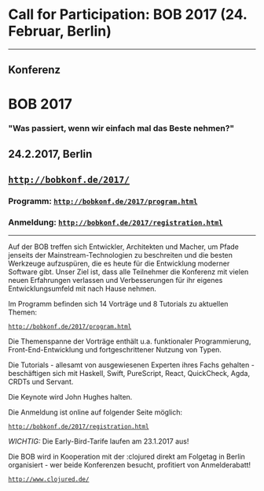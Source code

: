 ---
---

<head><meta charset="utf-8"></head>

# Call for Participation: BOB 2017 (24. Februar, Berlin)

<hr/>

## Konferenz

# BOB 2017

### "Was passiert, wenn wir einfach mal das Beste nehmen?"

## 24.2.2017, Berlin
	
## [`http://bobkonf.de/2017/`](http://bobkonf.de/2017/)

### Programm: [`http://bobkonf.de/2017/program.html`](http://bobkonf.de/2017/program.html)

### Anmeldung: [`http://bobkonf.de/2017/registration.html`](http://bobkonf.de/2017/registration.html)
<hr/>


Auf der BOB treffen sich Entwickler, Architekten und Macher, um Pfade
jenseits der Mainstream-Technologien zu beschreiten und die besten
Werkzeuge aufzuspüren, die es heute für die Entwicklung moderner
Software gibt. Unser Ziel ist, dass alle Teilnehmer die Konferenz mit
vielen neuen Erfahrungen verlassen und Verbesserungen für ihr eigenes
Entwicklungsumfeld mit nach Hause nehmen.

Im Programm befinden sich 14 Vorträge und 8 Tutorials zu aktuellen
Themen:

[`http://bobkonf.de/2017/program.html`](http://bobkonf.de/2017/program.html)

Die Themenspanne der Vorträge enthält u.a. funktionaler
Programmierung, Front-End-Entwicklung und fortgeschrittener Nutzung
von Typen.

Die Tutorials - allesamt von ausgewiesenen Experten ihres Fachs
gehalten - beschäftigen sich mit Haskell, Swift, PureScript, React,
QuickCheck, Agda, CRDTs und Servant.

Die Keynote wird John Hughes halten.

Die Anmeldung ist online auf folgender Seite möglich:

[`http://bobkonf.de/2017/registration.html`](http://bobkonf.de/2017/registration.html)

*WICHTIG:* Die Early-Bird-Tarife laufen am 23.1.2017 aus!

Die BOB wird in Kooperation mit der :clojured direkt am Folgetag in
Berlin organisiert - wer beide Konferenzen besucht, profitiert von
Anmelderabatt!

[`http://www.clojured.de/`](http://www.clojured.de/)
